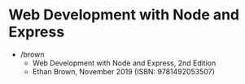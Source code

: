 # Web Development with Node and Express
* /brown
  * Web Development with Node and Express, 2nd Edition
  * Ethan Brown, November 2019 (ISBN: 9781492053507)